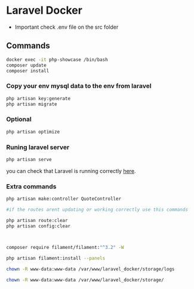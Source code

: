 # Laravel Docker
 - Important check .env file on the src folder
## Commands

```bash
docker exec -it php-showcase /bin/bash
composer update
composer install
```

### Copy your env mysql data to the env from laravel

```bash
php artisan key:generate
php artisan migrate

```

### Optional

```bash
php artisan optimize
```

### Runing laravel server

```bash
php artisan serve
```

you can check that Laravel is running correctly [here](http://localhost:8080/).

### Extra commands

```bash
php artisan make:controller QuoteController

#if the routes arent updating or working correctly use this commands

php artisan route:clear
php artisan config:clear



composer require filament/filament:"^3.2" -W
 
php artisan filament:install --panels

chown -R www-data:www-data /var/www/laravel_docker/storage/logs

chown -R www-data:www-data /var/www/laravel_docker/storage/

```
